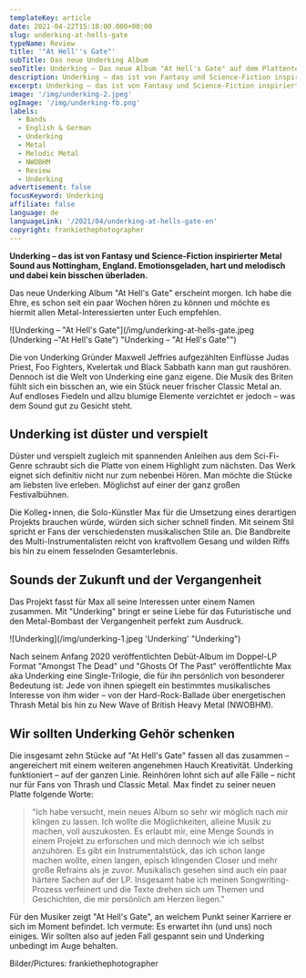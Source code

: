```yaml
---
templateKey: article
date: 2021-04-22T15:18:00.000+00:00
slug: underking-at-hells-gate
typeName: Review
title: '"At Hell''s Gate"'
subTitle: Das neue Underking Album
seoTitle: Underking – Das neue Album "At Hell's Gate" auf dem Plattenteller
description: Underking – das ist von Fantasy und Science-Fiction inspirierter Metal Sound. Das neue Album "At Hell's Gate" erscheint morgen.
excerpt: Underking – das ist von Fantasy und Science-Fiction inspirierter Metal Sound. Das neue Album "At Hell's Gate" erscheint morgen.
image: '/img/underking-2.jpeg'
ogImage: '/img/underking-fb.png'
labels:
  - Bands
  - English & German
  - Underking
  - Metal
  - Melodic Metal
  - NWOBHM
  - Review
  - Underking
advertisement: false
focusKeyword: Underking
affiliate: false
language: de
languageLink: '/2021/04/underking-at-hells-gate-en'
copyright: frankiethephotographer
---
```


**Underking – das ist von Fantasy und Science-Fiction inspirierter Metal Sound aus Nottingham, England. Emotionsgeladen, hart und melodisch und dabei kein bisschen überladen.**

Das neue Underking Album "At Hell's Gate" erscheint morgen. Ich habe die Ehre, es schon seit ein paar Wochen hören zu können und möchte es hiermit allen Metal-Interessierten unter Euch empfehlen.

!\[Underking – "At Hell's Gate"\](/img/underking-at-hells-gate.jpeg (Underking –"At Hell's Gate") "Underking – "At Hell's Gate"")

Die von Underking Gründer Maxwell Jeffries aufgezählten Einflüsse Judas Priest, Foo Fighters, Kvelertak und Black Sabbath kann man gut raushören. Dennoch ist die Welt von Underking eine ganz eigene. Die Musik des Briten fühlt sich ein bisschen an, wie ein Stück neuer frischer Classic Metal an. Auf endloses Fiedeln und allzu blumige Elemente verzichtet er jedoch – was dem Sound gut zu Gesicht steht.

## Underking ist düster und verspielt

Düster und verspielt zugleich mit spannenden Anleihen aus dem Sci-Fi-Genre schraubt sich die Platte von einem Highlight zum nächsten. Das Werk eignet sich definitiv nicht nur zum nebenbei Hören. Man möchte die Stücke am liebsten live erleben. Möglichst auf einer der ganz großen Festivalbühnen.

Die Kolleg⋆innen, die Solo-Künstler Max für die Umsetzung eines derartigen Projekts brauchen würde, würden sich sicher schnell finden. Mit seinem Stil spricht er Fans der verschiedensten musikalischen Stile an. Die Bandbreite des Multi-Instrumentalisten reicht von kraftvollem Gesang und wilden Riffs bis hin zu einem fesselnden Gesamterlebnis.

## Sounds der Zukunft und der Vergangenheit

Das Projekt fasst für Max all seine Interessen unter einem Namen zusammen. Mit "Underking" bringt er seine Liebe für das Futuristische und den Metal-Bombast der Vergangenheit perfekt zum Ausdruck.

!\[Underking\](/img/underking-1.jpeg 'Underking' "Underking")

Nach seinem Anfang 2020 veröffentlichten Debüt-Album im Doppel-LP Format "Amongst The Dead" und "Ghosts Of The Past" veröffentlichte Max aka Underking eine Single-Trilogie, die für ihn persönlich von besonderer Bedeutung ist: Jede von ihnen spiegelt ein bestimmtes musikalisches Interesse von ihm wider – von der Hard-Rock-Ballade über energetischen Thrash Metal bis hin zu New Wave of British Heavy Metal (NWOBHM).

## Wir sollten Underking Gehör schenken

Die insgesamt zehn Stücke auf "At Hell's Gate" fassen all das zusammen – angereichert mit einem weiteren angenehmen Hauch Kreativität. Underking funktioniert – auf der ganzen Linie. Reinhören lohnt sich auf alle Fälle – nicht nur für Fans von Thrash und Classic Metal. Max findet zu seiner neuen Platte folgende Worte:

> "Ich habe versucht, mein neues Album so sehr wir möglich nach mir klingen zu lassen. Ich wollte die Möglichkeiten, alleine Musik zu machen, voll auszukosten. Es erlaubt mir, eine Menge Sounds in einem Projekt zu erforschen und mich dennoch wie ich selbst anzuhören. Es gibt ein Instrumentalstück, das ich schon lange machen wollte, einen langen, episch klingenden Closer und mehr große Refrains als je zuvor. Musikalisch gesehen sind auch ein paar härtere Sachen auf der LP. Insgesamt habe ich meinen Songwriting-Prozess verfeinert und die Texte drehen sich um Themen und Geschichten, die mir persönlich am Herzen liegen."

Für den Musiker zeigt "At Hell's Gate", an welchem Punkt seiner Karriere er sich im Moment befindet. Ich vermute: Es erwartet ihn (und uns) noch einiges. Wir sollten also auf jeden Fall gespannt sein und Underking unbedingt im Auge behalten.

<YouTube id="Cc1PMlfFsxI" />

Bilder/Pictures: frankiethephotographer
